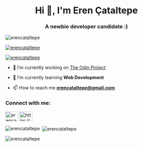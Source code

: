 <h1 align="center">Hi 👋, I'm Eren Çataltepe</h1>
<h3 align="center">A newbie developer candidate :)</h3>

<p align="left"> <img src="https://komarev.com/ghpvc/?username=erencataltepe&label=Profile%20views&color=0e75b6&style=flat" alt="erencataltepe" /> </p>

<p align="left"> <a href="https://github.com/ryo-ma/github-profile-trophy"><img src="https://github-profile-trophy.vercel.app/?username=erencataltepe" alt="erencataltepe" /></a> </p>

<p align="left"> <a href="https://twitter.com/erencataltepe" target="blank"><img src="https://img.shields.io/twitter/follow/erencataltepe?logo=twitter&style=for-the-badge" alt="erencataltepe" /></a> </p>

- 🔭 I’m currently working on [The Odin Project](https://www.theodinproject.com/)

- 🌱 I’m currently learning **Web Development**

- 📫 How to reach me **erencataltepe@gmail.com**

<h3 align="left">Connect with me:</h3>
<p align="left">
<a href="https://twitter.com/erencataltepe" target="blank"><img align="center" src="https://raw.githubusercontent.com/rahuldkjain/github-profile-readme-generator/master/src/images/icons/Social/twitter.svg" alt="erencataltepe" height="30" width="40" /></a>
<a href="https://linkedin.com/in/https://www.linkedin.com/in/erencataltepe/" target="blank"><img align="center" src="https://raw.githubusercontent.com/rahuldkjain/github-profile-readme-generator/master/src/images/icons/Social/linked-in-alt.svg" alt="https://www.linkedin.com/in/erencataltepe/" height="30" width="40" /></a>
</p>

<p><img align="left" src="https://github-readme-stats.vercel.app/api/top-langs?username=erencataltepe&show_icons=true&locale=en&layout=compact" alt="erencataltepe" /></p>

<p>&nbsp;<img align="center" src="https://github-readme-stats.vercel.app/api?username=erencataltepe&show_icons=true&locale=en" alt="erencataltepe" /></p>

<p><img align="center" src="https://github-readme-streak-stats.herokuapp.com/?user=erencataltepe&" alt="erencataltepe" /></p>
